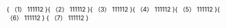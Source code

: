 {
    （1）
    111112
}{
    （2）
    111112
}{
    （3）
    111112
}{
    （4）
    111112
}{
    （5）
    111112
}{
    （6）
    111112
}
{
    （7）
    111112
}